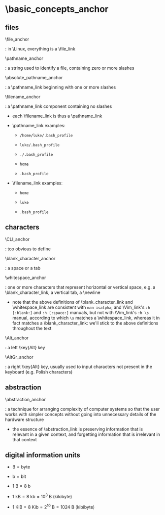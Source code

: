 
# \basic_concepts_anchor

## files

\file_anchor

: in \Linux, everything is a \file_link

\pathname_anchor

: a string used to identify a file, containing zero or more slashes

\absolute_pathname_anchor

: a \pathname_link beginning with one or more slashes

\filename_anchor

: a \pathname_link component containing no slashes

+ each \filename_link is thus a \pathname_link

+ \pathname_link examples:

	+ `/home/luke/.bash_profile`

	+ `luke/.bash_profile`

	+ `./.bash_profile`

	+ `home`

	+ `.bash_profile`

+ \filename_link examples:

	+ `home`

	+ `luke`

	+ `.bash_profile`

## characters

\CLI_anchor

: too obvious to define

\blank_character_anchor

: a space or a tab

\whitespace_anchor

: one or more characters that represent horizontal or vertical space, e.g. a \blank_character_link, a vertical tab, a \newline

+ note that the above definitions of \blank_character_link and \whitespace_link are consistent with `man isalpha`, and \Vim_link's `:h [:blank:]` and `:h [:space:]` manuals, but not with \Vim_link's `:h \s` manual, according to which `\s` matches a \whitespace_link, whereas it in fact matches a \blank_character_link: we'll stick to the above definitions throughout the text

\Alt_anchor

: a left \key{Alt} key

\AltGr_anchor

: a right \key{Alt} key, usually used to input characters not present in the keyboard (e.g. Polish characters)

## abstraction

\abstraction_anchor

: a technique for arranging complexity of computer systems so that the user works with simpler concepts without going into unnecessary details of the hardware structure

+ the essence of \abstraction_link is preserving information that is relevant in a given context, and forgetting information that is irrelevant in that context

## digital information units

+ $\mathrm{B} = \mathrm{byte}$

+ $\mathrm{b} = \mathrm{bit}$

+ $1~\mathrm{B} = 8~\mathrm{b}$

+ $1~\mathrm{kB} = 8~\mathrm{kb} = 10^3~\mathrm{B}$ (kilobyte)
+ $1~\mathrm{KiB} = 8~\mathrm{Kib} = 2^{10}~\mathrm{B} = 1024~\mathrm{B}$ (kibibyte)
